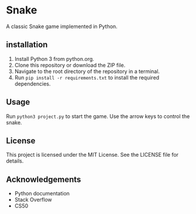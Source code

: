 # Snake
A classic Snake game implemented in Python.

## installation
1. Install Python 3 from python.org.
2. Clone this repository or download the ZIP file.
3. Navigate to the root directory of the repository in a terminal.
4. Run `pip install -r requirements.txt` to install the required dependencies.

## Usage
Run `python3 project.py` to start the game. Use the arrow keys to control the snake.

## License
This project is licensed under the MIT License. See the LICENSE file for details.

## Acknowledgements
- Python documentation
- Stack Overflow
- CS50
